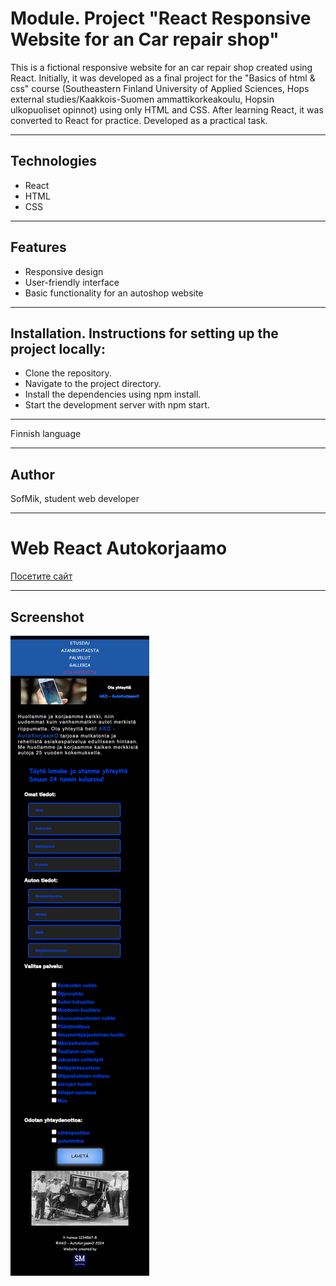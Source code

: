 # Module. Project "React Responsive Website for an Сar repair shop"
This is a fictional responsive website for an сar repair shop created using React. 
Initially, it was developed as a final project for the "Basics of html & css" course (Southeastern Finland University of Applied Sciences, Hops external studies/Kaakkois-Suomen ammattikorkeakoulu, Hopsin ulkopuoliset opinnot) using only HTML and CSS. 
After learning React, it was converted to React for practice.
Developed as a practical task.

---

## Technologies

* React
* HTML
* CSS

---

## Features

* Responsive design
* User-friendly interface
* Basic functionality for an autoshop website

---

## Installation. Instructions for setting up the project locally: 

* Clone the repository.
* Navigate to the project directory.
* Install the dependencies using npm install.
* Start the development server with npm start.

---

Finnish language

---

## Author
SofMik, student web developer

---

# Web React Autokorjaamo 
[Посетите сайт](https://sofmik.github.io/Web.React.Autokorjaamo/)

---

## Screenshot
![](public/screenshot.contact.readme.png)

